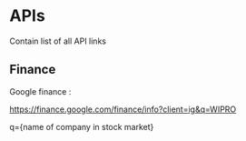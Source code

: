 # APIs
Contain list of all API links

## Finance
  Google finance :
  
  https://finance.google.com/finance/info?client=ig&q=WIPRO
  
  q={name of company in stock market}
